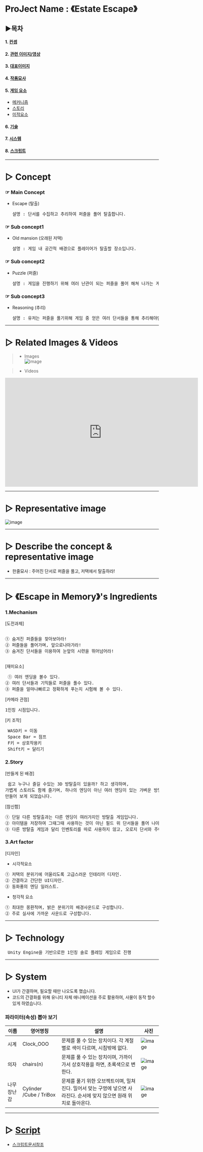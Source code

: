# ProJect Name : 《Estate Escape》

## ▶목차
#### 1. [컨셉](#-concept)
#### 2. [관련 이미지/영상](#-related-images--videos)
#### 3. [대표이미지](#-representative-image)
#### 4. [작품묘사](#-describe-the-concept--representative-image)
#### 5. [게임 요소](#-escape-to-memorys-ingredients)
   - [메커니즘](#1mechanism)
   - [스토리](#2story)
   - [미적요소](#3art-factor)   
       
#### 6. [기술](#-technology)
#### 7. [시스템](#-system)
#### 8. [스크립트](#-script)

_________________________________________________________________________________
    
# ▷ Concept
### ☞ Main Concept
 - Escape (탈출)
   <pre>설명 : 단서를 수집하고 추리하여 퍼즐을 풀어 탈출합니다.</pre>    
			
### ☞ Sub concept1
 - Old mansion (오래된 저택)
     <pre>설명 : 게임 내 공간적 배경으로 플레이어가 탈출할 장소입니다.</pre>     
			
### ☞ Sub concept2
 - Puzzle (퍼즐)
     <pre>설명 : 게임을 진행하기 위해 여러 난관이 되는 퍼즐을 풀어 해쳐 나가는 게임입니다.</pre>        
			
### ☞ Sub concept3
 - Reasoning (추리)
     <pre>설명 : 유저는 퍼즐을 풀기위해 게임 중 얻은 여러 단서들을 통해 추리해야만 합니다.</pre>

    
-------------------------------------------------------------------------------
    
# ▷ Related Images & Videos

> - Images   
![image](https://user-images.githubusercontent.com/63893895/168222054-f4a2e242-9197-4217-850a-7210e88acf29.png)

   
> - Videos   
 <iframe width="632" height="356" src="https://www.youtube.com/embed/-pHsFDiRqOM" title="YouTube video player" frameborder="0" allow="accelerometer; autoplay; clipboard-write; encrypted-media; gyroscope; picture-in-picture" allowfullscreen></iframe> 
  
------------------------------------------------------------------------------

# ▷ Representative image
![image](https://user-images.githubusercontent.com/63893895/139111967-f8332f51-23b3-49bc-9e1b-6a987f91a88b.png)

------------------------------------------------------------------------------

# ▷ Describe the concept & representative image
  - 한줄묘사 :  주어진 단서로 퍼즐을 풀고, 저택에서 탈출하라!
------------------------------------------------------------------------------    

# ▷ 《Escape in Memory》's Ingredients
### 1.Mechanism    
  [도전과제]    
  <pre> 
① 숨겨진 퍼즐들을 찾아보아라!
② 퍼즐들을 풀어가며, 앞으로나아가라!
③ 숨겨진 단서들을 이용하여 눈앞의 시련을 뛰어넘어라!

</pre>   

  [재미요소]   
<pre> ① 여러 엔딩을 볼수 있다.
② 여러 단서들과 기믹들로 퍼즐을 풀수 있다.
③ 퍼즐을 얼마나빠르고 정확하게 푸는지 시험해 볼 수 있다.</pre>    
 
  [카메라 관점]
<pre>1인칭 시점입니다.</pre>
  
  [키 조작]
  <pre> WASD키 = 이동
 Space Bar = 점프
 F키 = 상호작용키
 Shift키 = 달리기</pre>

### 2.Story
  [만들게 된 배경]
  <pre> 쉽고 누구나 즐길 수있는 3D 방탈출이 있을까? 하고 생각하며,
가볍게 스토리도 함께 즐기며, 하나의 엔딩이 아닌 여러 엔딩이 있는 가벼운 방탈출을 생각해내어
만들어 보게 되었습니다.</pre>

 [참신함]
 <pre>① 단일 다른 방탈출과는 다른 엔딩이 여러가지인 방탈출 게임입니다.
② 아이템을 저장하여 그때그때 사용하는 것이 아닌 필드 위 단서들을 풀어 나아가며, 상호작용을 하여 퍼즐을 해결해야합니다.
③ 다른 방탈출 게임과 달리 인벤토리를 따로 사용하지 않고, 오로지 단서와 주어진 문제를 해결 하도록 게임이 배치되어있습니다.
</pre>

### 3.Art factor
 [디자인]
 - 시각적요소 
 <pre>① 저택의 분위기에 어울리도록 고급스러운 인테리어 디자인.
② 간결하고 간단한 UI디자인.
③ 동화풍의 엔딩 일러스트. </pre>    

 - 청각적 요소    
 <pre>① 최대한 몽환적며, 밝은 분위기의 배경사운드로 구성합니다.
② 주로 실사에 가까운 사운드로 구성합니다. </pre>

------------------------------------------------------------------------------   

# ▷ Technology
<pre> Unity Engine을 기반으로한 1인칭 솔로 플레잉 게임으로 진행</pre> 

------------------------------------------------------------------------------     

# ▷ System
 - UI가 간결하며, 필요할 때만 나오도록 했습니다.
 - 코드의 간결화를 위해 유니티 자체 애니메이션을 주로 활용하여, 사물이 동작 할수 있게 하였습니다.

### 파라미터(속성) 뽑아 보기

|이름|영어명칭|설명|사진|
|------|----|----|----|
|시계|Clock_OOO|문제를 풀 수 있는 장치이다. 각 계절별로 색이 다르며, 시침밖에 없다. |![image](https://user-images.githubusercontent.com/63893895/172744446-40610b9f-4c0f-4acf-8a35-6cc6a027c242.png)|
|의자|chairs(n)|문제를 풀 수 있는 장치이며, 가까이 가서 상호작용을 하면, 초록색으로 변한다.|![image](https://user-images.githubusercontent.com/63893895/172744749-e08b6cb5-892b-407d-b4d5-f7db0e7c7a45.png)|
|나무 장난감| Cylinder /Cube / TriBox|문제를 풀기 위한 오브젝트이며, 밀쳐진다. 밀어서 맞는 구멍에 넣으면 사라진다. 순서에 맞지 않으면 원래 위치로 돌아온다.|![image](https://user-images.githubusercontent.com/63893895/172746297-87503127-a340-4012-ae5e-410e729bfcae.png)|

------------------------------------------------------------------------------     

# ▷ [Script](/Script.md)
   - [스크립트문서참조](/Script.md)
  
